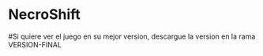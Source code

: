 # NecroShift

#Si quiere ver el juego en su mejor version, descargue la version en la rama VERSION-FINAL
